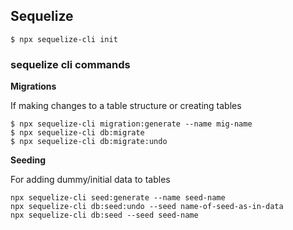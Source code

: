 ## Sequelize

```
$ npx sequelize-cli init
```
### sequelize cli commands


**Migrations**

If making changes to a table structure or creating
tables

```
$ npx sequelize-cli migration:generate --name mig-name
$ npx sequelize-cli db:migrate
$ npx sequelize-cli db:migrate:undo
```

**Seeding**

For adding dummy/initial data to tables

```
npx sequelize-cli seed:generate --name seed-name
npx sequelize-cli db:seed:undo --seed name-of-seed-as-in-data
npx sequelize-cli db:seed --seed seed-name
```